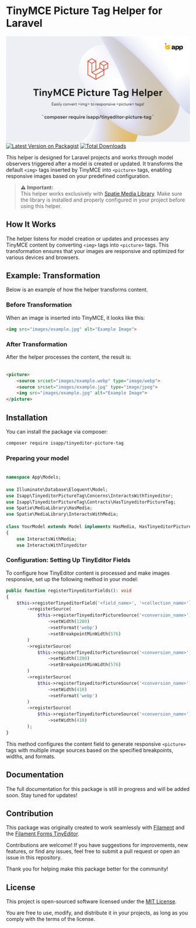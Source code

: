 # TinyMCE Picture Tag Helper for Laravel

[![TinyMCE Picture Tag Helper for Laravel](images/banner.png)](https://github.com/isap-ou/tinyeditor-picture-tag)
[![Latest Version on Packagist](https://img.shields.io/packagist/v/isapp/tinyeditor-picture-tag.svg?style=flat-square)](https://packagist.org/packages/isapp/tinyeditor-picture-tag)
[![Total Downloads](https://img.shields.io/packagist/dt/isapp/tinyeditor-picture-tag.svg?style=flat-square)](https://packagist.org/packages/isapp/tinyeditor-picture-tag)

This helper is designed for Laravel projects and works through model observers triggered after a model is created or
updated.
It transforms the default `<img>` tags inserted by TinyMCE into `<picture>` tags, enabling responsive images based on
your predefined configuration.

> **⚠️ Important:**  
> This helper works exclusively with [Spatie Media Library](https://spatie.be/docs/laravel-medialibrary).
> Make sure the library is installed and properly configured in your project before using this helper.

## How It Works

The helper listens for model creation or updates and processes any TinyMCE content by converting `<img>` tags into
`<picture>` tags.
This transformation ensures that your images are responsive and optimized for various devices and browsers.

## Example: Transformation

Below is an example of how the helper transforms content.

### Before Transformation

When an image is inserted into TinyMCE, it looks like this:

```html
<img src="images/example.jpg" alt="Example Image">
```

### After Transformation

After the helper processes the content, the result is:

```html

<picture>
    <source srcset="images/example.webp" type="image/webp">
    <source srcset="images/example.jpg" type="image/jpeg">
    <img src="images/example.jpg" alt="Example Image">
</picture>
```

## Installation

You can install the package via composer:

```bash
composer require isapp/tinyeditor-picture-tag
```

### Preparing your model

```php

namespace App\Models;

use Illuminate\Database\Eloquent\Model;
use Isapp\TinyeditorPictureTag\Concerns\InteractsWithTinyeditor;
use Isapp\TinyeditorPictureTag\Contracts\HasTinyeditorPictureTag;
use Spatie\MediaLibrary\HasMedia;
use Spatie\MediaLibrary\InteractsWithMedia;

class YourModel extends Model implements HasMedia, HasTinyeditorPictureTag
{
    use InteractsWithMedia;
    use InteractsWithTinyeditor
```

### Configuration: Setting Up TinyEditor Fields

To configure how TinyEditor content is processed and make images responsive, set up the following method in your model:

```php
public function registerTinyeditorFields(): void
{
    $this->registerTinyeditorField('<field_name>', '<collection_name>')
        ->registerSource(
            $this->registerTinyeditorPictureSource('<conversion_name>')
                ->setWidth(1200)
                ->setFormat('webp')
                ->setBreakpointMinWidth(576)
        )
        ->registerSource(
            $this->registerTinyeditorPictureSource('<conversion_name>')
                ->setWidth(1200)
                ->setBreakpointMinWidth(576)
        )
        ->registerSource(
            $this->registerTinyeditorPictureSource('<conversion_name>')
                ->setWidth(410)
                ->setFormat('webp')
        )
        ->registerSource(
            $this->registerTinyeditorPictureSource('<conversion_name>')
                ->setWidth(410)
        );
}
```

This method configures the content field to generate responsive `<picture>` tags with multiple image sources based on
the specified breakpoints, widths, and formats.

## Documentation

The full documentation for this package is still in progress and will be added soon. Stay tuned for updates!

## Contribution

This package was originally created to work seamlessly with [Filament](https://filamentphp.com/) and
the [Filament Forms TinyEditor](https://github.com/mohamedsabil83/filament-forms-tinyeditor/).

Contributions are welcome! If you have suggestions for improvements, new features, or find any issues, feel free to
submit a pull request or open an issue in this repository.

Thank you for helping make this package better for the community!

## License

This project is open-sourced software licensed under the [MIT License](https://opensource.org/licenses/MIT).

You are free to use, modify, and distribute it in your projects, as long as you comply with the terms of the license.